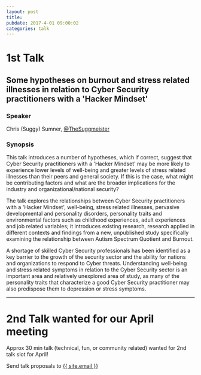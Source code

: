 ```yaml
---
layout: post
title: 
pubdate: 2017-4-01 09:00:02
categories: talk
---
```


# 1st Talk

##  Some hypotheses on burnout and stress related illnesses in relation to Cyber Security practitioners with a 'Hacker Mindset'

### Speaker

Chris (Suggy) Sumner, [@TheSuggmeister](https://twitter.com/TheSuggmeister)

### Synopsis

This talk introduces a number of hypotheses, which if correct, suggest that Cyber Security practitioners with a 'Hacker Mindset' may be more likely to experience lower levels of well-being and greater levels of stress related illnesses than their peers and general society. If this is the case, what might be contributing factors and what are the broader implications for the industry and organizational/national security?

The talk explores the relationships between Cyber Security practitioners with a 'Hacker Mindset', well-being, stress related illnesses, pervasive developmental and personality disorders, personality traits and environmental factors such as childhood experiences, adult experiences and job related variables; it introduces existing research, research applied in different contexts and findings from a new, unpublished study specifically examining the relationship between Autism Spectrum Quotient and Burnout.

A shortage of skilled Cyber Security professionals has been identified as a key barrier to the growth of the security sector and the ability for nations and organizations to respond to Cyber threats. Understanding well-being and stress related symptoms in relation to the Cyber Security sector is an important area and relatively unexplored area of study, as many of the personality traits that characterize a good Cyber Security practitioner may also predispose them to depression or stress symptoms.

<hr>

# 2nd Talk wanted for our April meeting

Approx 30 min talk (technical, fun, or community related) wanted for 2nd talk slot for April!

Send talk proposals to <a href="mailto:{{ site.email }}">{{ site.email }}</a>




